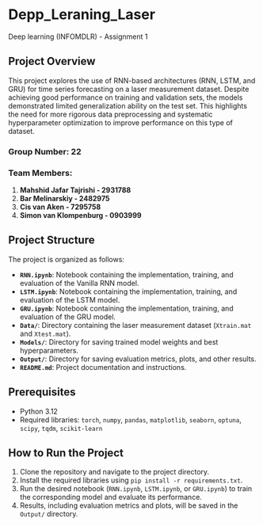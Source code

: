 # Depp_Leraning_Laser
Deep learning (INFOMDLR) - Assignment 1

## Project Overview
This project explores the use of RNN-based architectures (RNN, LSTM, and GRU) for time series forecasting on a laser measurement dataset. Despite achieving good performance on training and validation sets, the models demonstrated limited generalization ability on the test set. This highlights the need for more rigorous data preprocessing and systematic hyperparameter optimization to improve performance on this type of dataset.

### Group Number: 22

### Team Members:
1. **Mahshid Jafar Tajrishi - 2931788**
2. **Bar Melinarskiy - 2482975**
3. **Cis van Aken - 7295758**
4. **Simon van Klompenburg - 0903999**

## Project Structure
The project is organized as follows:
- **`RNN.ipynb`**: Notebook containing the implementation, training, and evaluation of the Vanilla RNN model.
- **`LSTM.ipynb`**: Notebook containing the implementation, training, and evaluation of the LSTM model.
- **`GRU.ipynb`**: Notebook containing the implementation, training, and evaluation of the GRU model.
- **`Data/`**: Directory containing the laser measurement dataset (`Xtrain.mat` and `Xtest.mat`).
- **`Models/`**: Directory for saving trained model weights and best hyperparameters.
- **`Output/`**: Directory for saving evaluation metrics, plots, and other results.
- **`README.md`**: Project documentation and instructions.

## Prerequisites
- Python 3.12
- Required libraries: `torch`, `numpy`, `pandas`, `matplotlib`, `seaborn`, `optuna`, `scipy`, `tqdm`, `scikit-learn`

## How to Run the Project
1. Clone the repository and navigate to the project directory.
2. Install the required libraries using `pip install -r requirements.txt`.
3. Run the desired notebook (`RNN.ipynb`, `LSTM.ipynb`, or `GRU.ipynb`) to train the corresponding model and evaluate its performance.
4. Results, including evaluation metrics and plots, will be saved in the `Output/` directory.